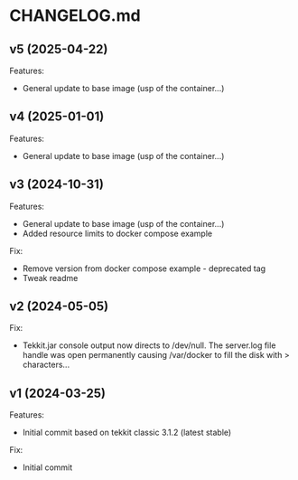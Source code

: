 # CHANGELOG.md


## v5 (2025-04-22)
Features:

  - General update to base image (usp of the container...)
  

## v4 (2025-01-01)
Features:

  - General update to base image (usp of the container...)


## v3 (2024-10-31)
Features:

  - General update to base image (usp of the container...)
  - Added resource limits to docker compose example

Fix:

  - Remove version from docker compose example - deprecated tag
  - Tweak readme




## v2 (2024-05-05)
Fix:

  - Tekkit.jar console output now directs to /dev/null. The server.log file handle was open permanently causing /var/docker to fill the disk with > characters...


## v1 (2024-03-25)
Features:

  - Initial commit based on tekkit classic 3.1.2 (latest stable)

Fix:

  - Initial commit 

